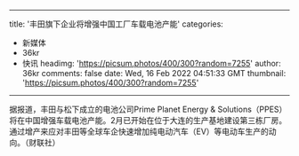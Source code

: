 
---
title: '丰田旗下企业将增强中国工厂车载电池产能'
categories: 
 - 新媒体
 - 36kr
 - 快讯
headimg: 'https://picsum.photos/400/300?random=7255'
author: 36kr
comments: false
date: Wed, 16 Feb 2022 04:51:33 GMT
thumbnail: 'https://picsum.photos/400/300?random=7255'
---

<div>   
据报道，丰田与松下成立的电池公司Prime Planet Energy & Solutions（PPES）将在中国增强车载电池产能。2月已开始在位于大连的生产基地建设第三栋厂房。通过增产来应对丰田等全球车企快速增加纯电动汽车（EV）等电动车生产的动向。（财联社）  
</div>
            